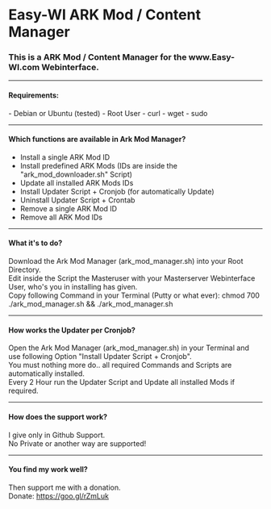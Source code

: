 # Easy-WI ARK Mod / Content Manager

<h3>This is a ARK Mod / Content Manager for the www.Easy-WI.com Webinterface.</h3>

---

<h4>Requirements:</h4>
- Debian or Ubuntu (tested)
- Root User
- curl
- wget
- sudo

---

<h4>Which functions are available in Ark Mod Manager?</h4>

- Install a single ARK Mod ID
- Install predefined ARK Mods (IDs are inside the "ark_mod_downloader.sh" Script)
- Update all installed ARK Mods IDs
- Install Updater Script + Cronjob (for automatically Update)
- Uninstall Updater Script + Crontab
- Remove a single ARK Mod ID
- Remove all ARK Mod IDs

---

<h4>What it's to do?</h4>

Download the Ark Mod Manager (ark_mod_manager.sh) into your Root Directory.<br>
Edit inside the Script the Masteruser with your Masterserver Webinterface User, who's you in installing has given.<br>
Copy following Command in your Terminal (Putty or what ever):
chmod 700 ./ark_mod_manager.sh && ./ark_mod_manager.sh

---

<h4>How works the Updater per Cronjob?</h4>

Open the Ark Mod Manager (ark_mod_manager.sh) in your Terminal and use following Option "Install Updater Script + Cronjob".<br>
You must nothing more do.. all required Commands and Scripts are automatically installed.<br>
Every 2 Hour run the Updater Script and Update all installed Mods if required.<br>

---

<h4>How does the support work?</h4>

I give only in Github Support.<br>
No Private or another way are supported!

---

<h4>You find my work well?</h4>

Then support me with a donation.<br>
Donate: https://goo.gl/rZmLuk


